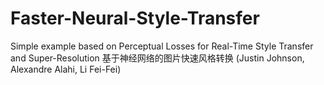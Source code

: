 # Faster-Neural-Style-Transfer
Simple example based on Perceptual Losses for Real-Time Style Transfer and Super-Resolution 基于神经网络的图片快速风格转换 (Justin Johnson, Alexandre Alahi, Li Fei-Fei)
